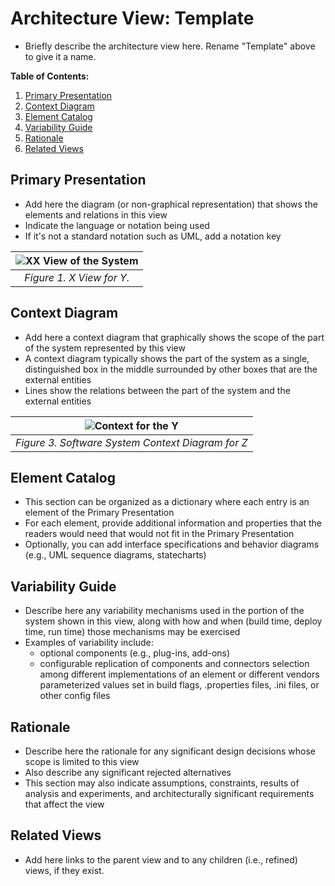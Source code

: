 # Architecture View: Template

* Briefly describe the architecture view here. Rename "Template" above to give it a name.

**Table of Contents:**

1. [Primary Presentation](#primary-presentation)
2. [Context Diagram](#context-diagram)
3. [Element Catalog](#element-catalog)
4. [Variability Guide](#variability-guide)
5. [Rationale](#rationale)
6. [Related Views](#related-views)

## Primary Presentation

* Add here the diagram (or non-graphical representation) that shows the elements and relations in this view
* Indicate the language or notation being used
* If it's not a standard notation such as UML, add a notation key

<center>

| ![XX View of the System](XXView.jpg) |
|:--:|
| *Figure 1. X View for Y.* |

</center>

## Context Diagram

* Add here a context diagram that graphically shows the scope of the part of the system represented by this view
* A context diagram typically shows the part of the system as a single, distinguished box in the middle surrounded by other boxes that are the external entities
* Lines show the relations between the part of the system and the external entities

<center>

| ![Context for the Y](Context.jpg) |
|:--:|
| *Figure 3. Software System Context Diagram for Z* |

</center>

## Element Catalog

* This section can be organized as a dictionary where each entry is an element of the Primary Presentation
* For each element, provide additional information and properties that the readers would need that would not fit in the Primary Presentation
* Optionally, you can add interface specifications and behavior diagrams (e.g., UML sequence diagrams, statecharts)

## Variability Guide

* Describe here any variability mechanisms used in the portion of the system shown in this view, along with how and when (build time, deploy time, run time) those mechanisms may be exercised
* Examples of variability include:
	* optional components (e.g., plug-ins, add-ons)
	* configurable replication of components and connectors
	selection among different implementations of an element or different vendors
	parameterized values set in build flags, .properties files, .ini files, or other config files

## Rationale

* Describe here the rationale for any significant design decisions whose scope is limited to this view
* Also describe any significant rejected alternatives
* This section may also indicate assumptions, constraints, results of analysis and experiments, and architecturally significant requirements that affect the view

## Related Views

* Add here links to the parent view and to any children (i.e., refined) views, if they exist.
